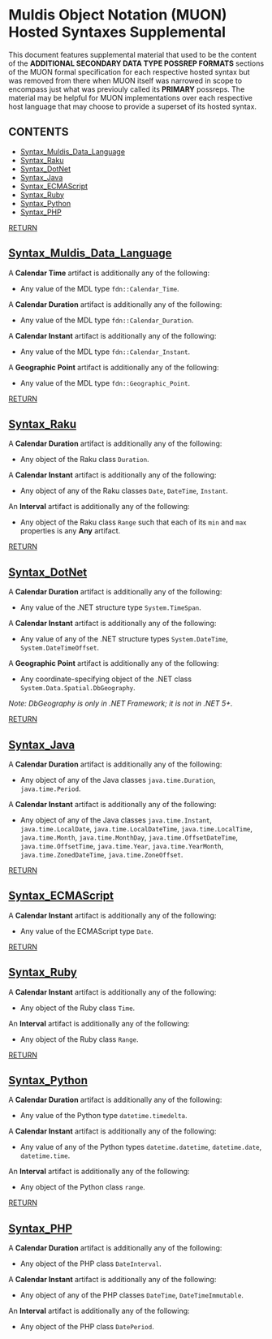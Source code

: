 <a name="TOP"></a>

# Muldis Object Notation (MUON) Hosted Syntaxes Supplemental

This document features supplemental material that used to be the content of
the **ADDITIONAL SECONDARY DATA TYPE POSSREP FORMATS** sections of the MUON
formal specification for each respective hosted syntax but was removed from
there when MUON itself was narrowed in scope to encompass just what was
previouly called its **PRIMARY** possreps.
The material may be helpful for MUON implementations over each respective
host language that may choose to provide a superset of its hosted syntax.

## CONTENTS

- [Syntax_Muldis_Data_Language](#Syntax_Muldis_Data_Language)
- [Syntax_Raku](#Syntax_Raku)
- [Syntax_DotNet](#Syntax_DotNet)
- [Syntax_Java](#Syntax_Java)
- [Syntax_ECMAScript](#Syntax_ECMAScript)
- [Syntax_Ruby](#Syntax_Ruby)
- [Syntax_Python](#Syntax_Python)
- [Syntax_PHP](#Syntax_PHP)

[RETURN](#TOP)

<a name="Syntax_Muldis_Data_Language"></a>

## [Syntax_Muldis_Data_Language](Muldis_Object_Notation_Syntax_Muldis_Data_Language.md)

A **Calendar Time** artifact is additionally any of the following:

* Any value of the MDL type `fdn::Calendar_Time`.

A **Calendar Duration** artifact is additionally any of the following:

* Any value of the MDL type `fdn::Calendar_Duration`.

A **Calendar Instant** artifact is additionally any of the following:

* Any value of the MDL type `fdn::Calendar_Instant`.

A **Geographic Point** artifact is additionally any of the following:

* Any value of the MDL type `fdn::Geographic_Point`.

[RETURN](#TOP)

<a name="Syntax_Raku"></a>

## [Syntax_Raku](Muldis_Object_Notation_Syntax_Raku.md)

A **Calendar Duration** artifact is additionally any of the following:

* Any object of the Raku class `Duration`.

A **Calendar Instant** artifact is additionally any of the following:

* Any object of any of the Raku classes `Date`, `DateTime`, `Instant`.

An **Interval** artifact is additionally any of the following:

* Any object of the Raku class `Range`
such that each of its `min` and `max` properties is any **Any** artifact.

[RETURN](#TOP)

<a name="Syntax_DotNet"></a>

## [Syntax_DotNet](Muldis_Object_Notation_Syntax_DotNet.md)

A **Calendar Duration** artifact is additionally any of the following:

* Any value of the .NET structure type `System.TimeSpan`.

A **Calendar Instant** artifact is additionally any of the following:

* Any value of any of the .NET structure types
`System.DateTime`,
`System.DateTimeOffset`.

A **Geographic Point** artifact is additionally any of the following:

* Any coordinate-specifying object of the .NET class
`System.Data.Spatial.DbGeography`.

*Note: DbGeography is only in .NET Framework; it is not in .NET 5+.*

[RETURN](#TOP)

<a name="Syntax_Java"></a>

## [Syntax_Java](Muldis_Object_Notation_Syntax_Java.md)

A **Calendar Duration** artifact is additionally any of the following:

* Any object of any of the Java classes
`java.time.Duration`,
`java.time.Period`.

A **Calendar Instant** artifact is additionally any of the following:

* Any object of any of the Java classes
`java.time.Instant`,
`java.time.LocalDate`,
`java.time.LocalDateTime`,
`java.time.LocalTime`,
`java.time.Month`,
`java.time.MonthDay`,
`java.time.OffsetDateTime`,
`java.time.OffsetTime`,
`java.time.Year`,
`java.time.YearMonth`,
`java.time.ZonedDateTime`,
`java.time.ZoneOffset`.

[RETURN](#TOP)

<a name="Syntax_ECMAScript"></a>

## [Syntax_ECMAScript](Muldis_Object_Notation_Syntax_ECMAScript.md)

A **Calendar Instant** artifact is additionally any of the following:

* Any value of the ECMAScript type `Date`.

[RETURN](#TOP)

<a name="Syntax_Ruby"></a>

## [Syntax_Ruby](Muldis_Object_Notation_Syntax_Ruby.md)

A **Calendar Instant** artifact is additionally any of the following:

* Any object of the Ruby class `Time`.

An **Interval** artifact is additionally any of the following:

* Any object of the Ruby class `Range`.

[RETURN](#TOP)

<a name="Syntax_Python"></a>

## [Syntax_Python](Muldis_Object_Notation_Syntax_Python.md)

A **Calendar Duration** artifact is additionally any of the following:

* Any value of the Python type `datetime.timedelta`.

A **Calendar Instant** artifact is additionally any of the following:

* Any value of any of the Python types
`datetime.datetime`,
`datetime.date`,
`datetime.time`.

An **Interval** artifact is additionally any of the following:

* Any object of the Python class `range`.

[RETURN](#TOP)

<a name="Syntax_PHP"></a>

## [Syntax_PHP](Muldis_Object_Notation_Syntax_PHP.md)

A **Calendar Duration** artifact is additionally any of the following:

* Any object of the PHP class `DateInterval`.

A **Calendar Instant** artifact is additionally any of the following:

* Any object of any of the PHP classes `DateTime`, `DateTimeImmutable`.

An **Interval** artifact is additionally any of the following:

* Any object of the PHP class `DatePeriod`.
